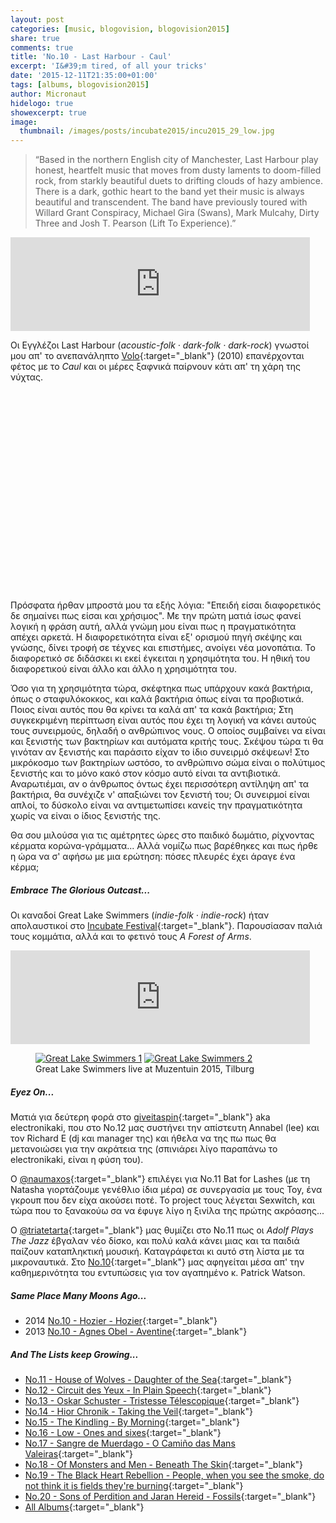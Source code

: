```yaml
---
layout: post
categories: [music, blogovision, blogovision2015]
share: true
comments: true
title: 'No.10 - Last Harbour - Caul'
excerpt: 'I&#39;m tired, of all your tricks'
date: '2015-12-11T21:35:00+01:00'
tags: [albums, blogovision2015]
author: Micronaut
hidelogo: true
showexcerpt: true
image:
  thumbnail: /images/posts/incubate2015/incu2015_29_low.jpg
---
```

>&ldquo;Based in the northern English city of Manchester, Last Harbour play honest, heartfelt music that moves from dusty laments to doom-filled rock, from starkly beautiful duets to drifting clouds of hazy ambience. There is a dark, gothic heart to the band yet their music is always beautiful and transcendent. The band have previously toured with Willard Grant Conspiracy, Michael Gira (Swans), Mark Mulcahy, Dirty Three and Josh T. Pearson (Lift To Experience).&rdquo;

<iframe class="invisible center" width="95%" height="150" scrolling="no" frameborder="no" src="https://w.soundcloud.com/player/?url=https%3A//api.soundcloud.com/tracks/174261723&amp;auto_play=false&amp;hide_related=false&amp;show_comments=true&amp;show_user=true&amp;show_reposts=false&amp;visual=true">&nbsp;</iframe>

Οι Εγγλέζοι Last Harbour (*acoustic-folk · dark-folk · dark-rock*) γνωστοί μου απ' το ανεπανάληπτο [Volo](https://lastharbourmusic.bandcamp.com/track/the-loom){:target="_blank"} (2010) επανέρχονται φέτος με το  *Caul* και οι μέρες ξαφνικά παίρνουν κάτι απ' τη χάρη της νύχτας.

<iframe class="invisible center" width="70%" height="320" src="about:blank" data-src="https://www.youtube.com/embed/3xNwN8027cM" frameborder="0">&nbsp;</iframe>

Πρόσφατα ήρθαν μπροστά μου τα εξής λόγια: "Επειδή είσαι διαφορετικός δε σημαίνει πως είσαι και χρήσιμος". Με την πρώτη ματιά ίσως φανεί λογική η φράση αυτή, αλλά γνώμη μου είναι πως η πραγματικότητα απέχει αρκετά. Η διαφορετικότητα είναι εξ' ορισμού πηγή σκέψης και γνώσης, δίνει τροφή σε τέχνες και επιστήμες, ανοίγει νέα μονοπάτια. Το διαφορετικό σε διδάσκει κι εκεί έγκειται η χρησιμότητα του. Η ηθική του διαφορετικού είναι άλλο και άλλο η χρησιμότητα του.

Όσο για τη χρησιμότητα τώρα, σκέφτηκα πως υπάρχουν κακά βακτήρια, όπως ο σταφυλόκοκκος, και καλά βακτήρια όπως είναι τα προβιοτικά. Ποιος είναι αυτός που θα κρίνει τα καλά απ' τα κακά βακτήρια; Στη συγκεκριμένη περίπτωση είναι αυτός που έχει τη λογική να κάνει αυτούς τους συνειρμούς, δηλαδή ο ανθρώπινος νους. Ο οποίος συμβαίνει να είναι και ξενιστής των βακτηρίων και αυτόματα κριτής τους. Σκέψου τώρα τι θα γινόταν αν ξενιστής και παράσιτο είχαν το ίδιο συνειρμό σκέψεων! Στο μικρόκοσμο των βακτηρίων ωστόσο, το ανθρώπινο σώμα είναι ο πολύτιμος ξενιστής και το μόνο κακό στον κόσμο αυτό είναι τα αντιβιοτικά. Αναρωτιέμαι, αν ο άνθρωπος όντως έχει περισσότερη αντίληψη απ' τα βακτήρια, θα συνέχιζε ν' απαξιώνει τον ξενιστή του; Οι συνειρμοί είναι απλοί, το δύσκολο είναι να αντιμετωπίσει κανείς την πραγματικότητα χωρίς να είναι ο ίδιος ξενιστής της. 
 
Θα σου μιλούσα για τις αμέτρητες ώρες στο παιδικό δωμάτιο, ρίχνοντας κέρματα κορώνα-γράμματα... Αλλά νομίζω πως βαρέθηκες και πως ήρθε η ώρα να σ' αφήσω με μια ερώτηση: πόσες πλευρές έχει άραγε ένα κέρμα; 

<div class="text-divider"></div>

##### Embrace The Glorious Outcast...

Οι καναδοί Great Lake Swimmers (*indie-folk · indie-rock*) ήταν απολαυστικοί στο [Incubate Festival](/music/review/incubate-2015/){:target="_blank"}. Παρουσίασαν παλιά τους κομμάτια, αλλά και το φετινό τους *A Forest of Arms*. 

<iframe width="95%" height="150" scrolling="no" frameborder="no" src="https://w.soundcloud.com/player/?url=https%3A//api.soundcloud.com/tracks/188688483&amp;auto_play=false&amp;hide_related=false&amp;show_comments=true&amp;show_user=true&amp;show_reposts=false&amp;visual=true"></iframe>

<div class="invisible">
<figure class="half">
	<a href="{{ site.external_data_url }}/images/posts/incubate2015/incu2015_28.jpg"><img src="about:blank" data-src="{{ site.external_data_url }}/images/posts/incubate2015/incu2015_28_low.jpg" alt="Great Lake Swimmers 1" /></a>
	<a href="{{ site.external_data_url }}/images/posts/incubate2015/incu2015_29.jpg"><img src="about:blank" data-src="{{ site.external_data_url }}/images/posts/incubate2015/incu2015_29_low.jpg" alt="Great Lake Swimmers 2" /></a>
	<figcaption>Great Lake Swimmers live at Muzentuin 2015, Tilburg</figcaption>
</figure>
</div>

<div class="text-divider"></div>

##### <i class="fa fa-hand-o-right"></i> Eyez Οn...

Ματιά για δεύτερη φορά στο  [giveitaspin](http://www.giveitaspin.gr/2015/12/12-annabel-lee-by-sea-and-other.html){:target="_blank"} aka electronikaki, που στο Νο.12 μας συστήνει την απίστευτη Annabel (lee) και τον Richard E (dj και manager της) και ήθελα να της πω πως θα μετανοιώσει για την ακράτεια της (σπινιάρει λίγο παραπάνω το electronikaki, είναι η φύση του). 

Ο [@naumaxos](http://giotatrelokomeio.blogspot.nl/2015/12/11-sexwitch-swxitch.html){:target="_blank"} επιλέγει για Νο.11 Bat for Lashes (με τη Natasha γιορτάζουμε γενέθλιο ίδια μέρα) σε συνεργασία με τους Toy, ένα γκρουπ που δεν είχα ακούσει ποτέ. Το project τους λέγεται Sexwitch, και τώρα που το ξανακούω σα να έφυγε λίγο η ξινίλα της πρώτης ακρόασης... 

O [@triatetarta](https://triatetarta.wordpress.com/2015/12/10/%CE%AD%CE%BD%CF%84%CE%B5%CE%BA%CE%B1-adolf-plays-the-jazz-tinder/){:target="_blank"} μας θυμίζει στο Νο.11 πως οι *Αdolf Plays The Jazz* έβγαλαν νέο δίσκο, και πολύ καλά κάνει μιας και τα παιδιά παίζουν καταπληκτική μουσική. Καταγράφεται κι αυτό στη λίστα με τα μικροναυτικά. Στο [Νο.10](https://triatetarta.wordpress.com/2015/12/11/%CE%B4%CE%AD%CE%BA%CE%B1-%CE%BA%CE%B1%CE%BD%CF%84%CE%AC%CE%B4%CE%B1-%CE%B3%CE%B9%CE%B1-%CF%81%CE%BF%CE%BC%CF%80%CF%8C%CF%84/){:target="_blank"} μας αφηγείται μέσα απ' την καθημερινότητα του εντυπώσεις για τον αγαπημένο κ. Patrick  Watson.

##### <i class="fa fa-hand-o-right"></i> Same Place Many Moons Ago...

* 2014 [No.10 - Hozier - Hozier](/music/blogovision/blogovision2014/blogovision2014-no10/){:target="_blank"}
* 2013 [No.10 - Agnes Obel - Aventine](/music/blogovision/blogovision2013/blogovision2013-no10/){:target="_blank"}

##### <i class="fa fa-hand-o-right"></i> And The Lists keep Growing...

* [No.11 - House of Wolves - Daughter of the Sea](/music/blogovision/blogovision2015/blogovision2015-no11/){:target="_blank"}
* [No.12 - Circuit des Yeux - In Plain Speech](/music/blogovision/blogovision2015/blogovision2015-no12/){:target="_blank"}
* [No.13 - Oskar Schuster - Tristesse Télescopique](/music/blogovision/blogovision2015/blogovision2015-no13/){:target="_blank"}
* [No.14 - Hior Chronik - Taking the Veil](/music/blogovision/blogovision2015/blogovision2015-no14/){:target="_blank"}
* [No.15 - The Kindling - By Morning](/music/blogovision/blogovision2015/blogovision2015-no15/){:target="_blank"}
* [No.16 - Low - Ones and sixes](/music/blogovision/blogovision2015/blogovision2015-no16/){:target="_blank"}
* [No.17 - Sangre de Muerdago - O Camiño das Mans Valeiras](/music/blogovision/blogovision2015/blogovision2015-no17/){:target="_blank"}
* [No.18 - Of Monsters and Men - Beneath The Skin](/music/blogovision/blogovision2015/blogovision2015-no18/){:target="_blank"}
* [No.19 - The Black Heart Rebellion - People, when you see the smoke, do not think it is fields they're burning](/music/blogovision/blogovision2015/blogovision2015-no19/){:target="_blank"}
* [No.20 - Sons of Perdition and Jaran Hereid - Fossils](/music/blogovision/blogovision2015/blogovision2015-no20/){:target="_blank"}
* [All Albums](/music/albums/2015/){:target="_blank"}